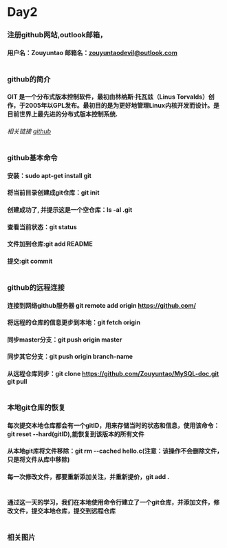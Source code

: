 
# Day2
### 注册github网站,outlook邮箱，
#### 用户名：Zouyuntao 邮箱名：zouyuntaodevil@outlook.com
#
### github的简介
#### GIT 是一个分布式版本控制软件，最初由林纳斯·托瓦兹（Linus Torvalds）创作，于2005年以GPL发布。最初目的是为更好地管理Linux内核开发而设计。是目前世界上最先进的分布式版本控制系统.
###### 相关链接 [github](http://baike.baidu.com/link?url=Mv1FTvCTYN2gqCX3MEHcrYnPWmqB3szTAn-S0sYK94Xp_nlHEqdJFaY4y_3s2wtZb8wLYsB4OW8XPBiIlw_x1q)
#
### github基本命令
#### 安装：sudo apt-get install git
#### 将当前目录创建成git仓库：git init
#### 创建成功了, 并提示这是一个空仓库：ls -al .git
#### 查看当前状态：git status
#### 文件加到仓库:git add README
#### 提交:git commit
#
### github的远程连接
#### 连接到网络github服务器 git remote add origin https://github.com/
#### 将远程的仓库的信息更步到本地：git fetch origin
#### 同步master分支：git push origin master
#### 同步其它分支：git push origin branch-name
#### 从远程仓库同步：git clone https://github.com/Zouyuntao/MySQL-doc.git   git pull
#
### 本地git仓库的恢复
#### 每次提交本地仓库都会有一个gitID，用来存储当时的状态和信息，使用该命令：git reset --hard(gitID),能恢复到该版本的所有文件
#### 从本地git库将文件移除：git rm --cached hello.c(注意：该操作不会删除文件，只是将文件从库中移除)
#### 每一次修改文件，都要重新添加关注，并重新提价，git add .
#
#### 通过这一天的学习，我们在本地使用命令行建立了一个git仓库，并添加文件，修改文件，提交本地仓库，提交到远程仓库
#
### 相关图片

